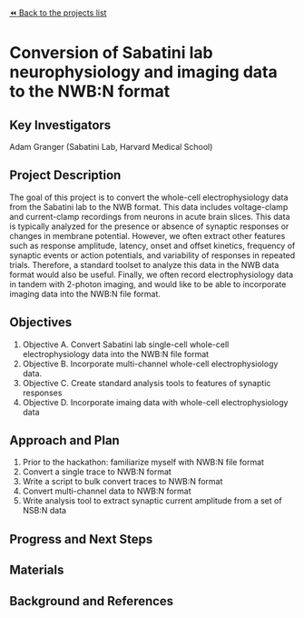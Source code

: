 [:rewind: Back to the projects list](../../README.md#ProjectsList)

# Conversion of Sabatini lab neurophysiology and imaging data to the NWB:N format

## Key Investigators

Adam Granger (Sabatini Lab, Harvard Medical School)


## Project Description

The goal of this project is to convert the whole-cell electrophysiology data from the Sabatini lab to the NWB format.
This data includes voltage-clamp and current-clamp recordings from neurons in acute brain slices. This data is typically analyzed
for the presence or absence of synaptic responses or changes in membrane potential. However, we often extract other features such
as response amplitude, latency, onset and offset kinetics, frequency of synaptic events or action potentials, and variability of responses 
in repeated trials. Therefore, a standard toolset to analyze this data in the NWB data format would also be useful. Finally, we often
record electrophysiology data in tandem with 2-photon imaging, and would like to be able to incorporate imaging data into the NWB:N file format.

## Objectives

<!-- Briefly describe the objectives of your project. What would you like to achive?-->

1. Objective A. Convert Sabatini lab single-cell whole-cell electrophysiology data into the NWB:N file format
1. Objective B. Incorporate multi-channel whole-cell electrophysiology data.
1. Objective C. Create standard analysis tools to features of synaptic responses
1. Objective D. Incorporate imaing data with whole-cell electrophysiology data

## Approach and Plan

1. Prior to the hackathon: familiarize myself with NWB:N file format
1. Convert a single trace to NWB:N format
1. Write a script to bulk convert traces to NWB:N format
1. Convert multi-channel data to NWB:N format
1. Write analysis tool to extract synaptic current amplitude from a set of NSB:N data

## Progress and Next Steps

<!--Populate this section as you are making progress before/during/after the hackathon-->
<!--Describe the progress you have made on the project,e.g., which objectives you have achieved and how.-->
<!--Describe the next steps you are planing to take to complete the project.-->

## Materials

<!--If available add links to the materials relevant to the project, e.g., the code generated for the project or data used-->
<!--If available add pictures and links to videos that demonstrate what has been accomplished.-->
<!--![Description of picture](Example2.jpg)-->

## Background and References

<!--Use this space for information that may help people better understand your project, like links to papers, source code, or data ,e.g:-->
<!-- - Source code: https://github.com/YourUser/YourRepository -->
<!-- - Documentation: https://link.to.docs -->


